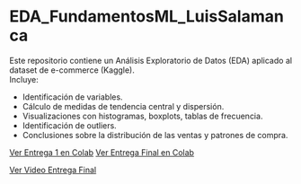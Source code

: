 # EDA_FundamentosML_LuisSalamanca

Este repositorio contiene un Análisis Exploratorio de Datos (EDA) aplicado al dataset de e-commerce (Kaggle).  
Incluye:
- Identificación de variables.
- Cálculo de medidas de tendencia central y dispersión.
- Visualizaciones con histogramas, boxplots, tablas de frecuencia.
- Identificación de outliers.
- Conclusiones sobre la distribución de las ventas y patrones de compra.

[Ver Entrega 1 en Colab](https://colab.research.google.com/github/Luissalamanca23/Ev1-FundamentosML-Luis_Salamanca/blob/main/E_Commerce.ipynb)
[Ver Entrega Final en Colab](https://colab.research.google.com/github/Luissalamanca23/Ev1-FundamentosML-Luis_Salamanca/blob/main/E_Commerce_Final.ipynb)

[Ver Video Entrega Final](https://drive.google.com/file/d/1IF_lhDVNB9iIQe6tvHskSCTRxRh-I8w9/view?usp=sharing)
